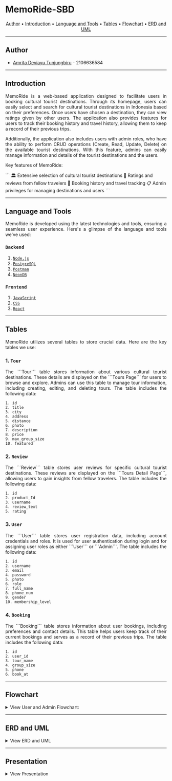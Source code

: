 # MemoRide-SBD

<p align ="center">
  <a href="#authors">Author</a> •
  <a href="#introduction">Introduction</a> •
  <a href="#language-and-tools">Language and Tools</a> •
  <a href="#tables">Tables</a> •
  <a href="#flowchart">Flowchart</a> •
  <a href="#ERD-and-UML">ERD and UML</a> 
  <a href="#Presentation"></a>
</p>

---

## Author

- [Amrita Deviayu Tunjungbiru](https://www.github.com/birujung) - 2106636584
---

## Introduction
<p align="justify">MemoRide is a web-based application designed to facilitate users in booking cultural tourist destinations. Through its homepage, users can easily select and search for cultural tourist destinations in Indonesia based on their preferences. Once users have chosen a destination, they can view ratings given by other users. The application also provides features for users to track their booking history and travel history, allowing them to keep a record of their previous trips.</p>

<p align="justify">Additionally, the application also includes users with admin roles, who have the ability to perform CRUD operations (Create, Read, Update, Delete) on the available tourist destinations. With this feature, admins can easily manage information and details of the tourist destinations and the users.</p>

<p align="justify">Key features of MemoRide:</p>
```
🏛️ Extensive selection of cultural tourist destinations
🌟 Ratings and reviews from fellow travelers
📝 Booking history and travel tracking
📋 Admin privileges for managing destinations and users
```

---

## Language and Tools
<p align="justify">MemoRide is developed using the latest technologies and tools, ensuring a seamless user experience. Here's a glimpse of the language and tools we've used:</p>

### ```Backend```
1. [```Node.js```](https://nodejs.org/)
2. [```PostgreSQL```](https://www.postgresql.org/)
3. [```Postman```](https://www.postman.com/)
4. [```NeonDB```](https://neon.tech/)

### ```Frontend```
1. [```JavaScript```](https://www.javascript.com/)
2. [```CSS```](https://www.w3.org/Style/CSS/Overview.en.html)
3. [```React```](https://react.dev/)
 
 
---

## Tables
<p align="justify">MemoRide utilizes several tables to store crucial data. Here are the key tables we use:</p>

### 1.  ```Tour```

<p align="justify">The ```Tour``` table stores information about various cultural tourist destinations. These details are displayed on the ```Tours Page``` for users to browse and explore. Admins can use this table to manage tour information, including creating, editing, and deleting tours. The table includes the following data:</p>

```
1. id
2. title
3. city
4. address
5. distance
6. photo
7. description
8. price
9. max_group_size
10. featured

```

### 2.  ```Review```

<p align="justify">The ```Review``` table stores user reviews for specific cultural tourist destinations. These reviews are displayed on the ```Tours Detail Page```, allowing users to gain insights from fellow travelers. The table includes the following data:</p>

```
1. id
2. product_Id
3. username
4. review_text
5. rating

```

### 3.  ```User```

<p align="justify">The ```User``` table stores user registration data, including account credentials and roles. It is used for user authentication during login and for assigning user roles as either ```User``` or ```Admin```. The table includes the following data:</p>

```
1. id
2. username
3. email
4. password
5. photo
6. role
7. full_name
8. phone_num
9. gender
10. membership_level
```

### 4.  ```Booking```

<p align="justify">The ```Booking``` table stores information about user bookings, including preferences and contact details. This table helps users keep track of their current bookings and serves as a record of their previous trips. The table includes the following data:</p>

```
1. id
2. user_id
3. tour_name
4. group_size
5. phone
6. book_at

```
---

## Flowchart
<details>
  <summary>View User and Admin Flowchart:</summary>

  ```MemoRide User Flowchart ```

![alt text](https://github.com/SistemBasisData2023/MemoRide/blob/main/misc/User_Flowchart.png)

```Memoride Admin Flowchart```

![alt text](https://github.com/SistemBasisData2023/MemoRide/blob/main/misc/Admin_Flowchart.png)

</details>

---

## ERD and UML 
<details>
  <summary>View ERD and UML</summary>

  ```Entity Relational Diagram (ERD)```

![alt text](https://github.com/SistemBasisData2023/MemoRide/blob/main/misc/ERD_MemoRide.png)

```Unified Modeling Language (UML)```

![alt text](https://github.com/SistemBasisData2023/MemoRide/blob/main/misc/UML_MemoRide.png)

</details>

---

## Presentation
<details>
  <summary>View Presentation</summary>

  ```Presentation```
  ![alt text](https://github.com/SistemBasisData2023/MemoRide/blob/main/misc/MemoRide_Presentation.pdf)